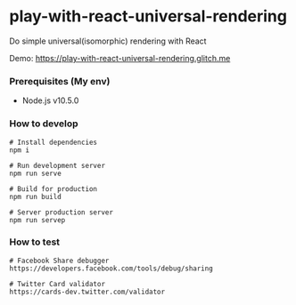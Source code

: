 # play-with-react-universal-rendering
Do simple universal(isomorphic) rendering with React

Demo: https://play-with-react-universal-rendering.glitch.me

### Prerequisites (My env)

- Node.js v10.5.0

### How to develop

```
# Install dependencies
npm i

# Run development server
npm run serve

# Build for production
npm run build

# Server production server
npm run servep
```

### How to test

```
# Facebook Share debugger
https://developers.facebook.com/tools/debug/sharing

# Twitter Card validator
https://cards-dev.twitter.com/validator
```
